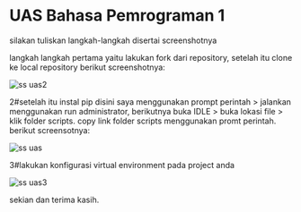 # UAS Bahasa Pemrograman 1

silakan tuliskan langkah-langkah disertai screenshotnya

langkah langkah pertama yaitu lakukan fork dari repository, setelah itu clone ke local repository berikut screenshotnya:

![ss uas2](https://user-images.githubusercontent.com/46735662/55852462-51a52200-5b87-11e9-90af-b09bd973fe5e.PNG)

2#setelah itu instal pip disini saya menggunakan prompt perintah > jalankan menggunakan run administrator, berikutnya buka IDLE > buka lokasi file > klik folder scripts. copy link folder scripts menggunakan promt perintah. berikut screensotnya:

![ss uas](https://user-images.githubusercontent.com/46735662/55852803-9da49680-5b88-11e9-83f6-371105d1bf21.PNG)

3#lakukan konfigurasi virtual environment pada project anda

![ss uas3](https://user-images.githubusercontent.com/46735662/55853582-f88bbd00-5b8b-11e9-9570-9eb020e4dc69.PNG)

sekian dan terima kasih.
